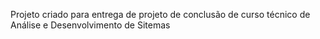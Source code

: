 Projeto criado para entrega de projeto de conclusão de curso técnico de Análise e Desenvolvimento de Sitemas
